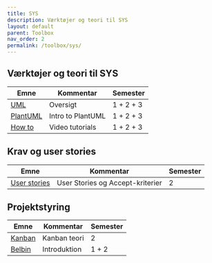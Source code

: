 ```yaml
---
title: SYS
description: Værktøjer og teori til SYS
layout: default
parent: Toolbox
nav_order: 2
permalink: /toolbox/sys/
---
```


## Værktøjer og teori til SYS

| Emne | Kommentar | Semester |
|------|-----------|----------|
|[UML](./uml/)|Oversigt|1 + 2 + 3|
|[PlantUML](./uml/plantuml.md)|Intro to PlantUML|1 + 2 + 3|
|[How to](./uml/tutorials.md)|Video tutorials|1 + 2 + 3|

## Krav og user stories

| Emne | Kommentar | Semester |
|------|-----------|----------|
|[User stories](./requirements/userstories.md)|User Stories og Accept-kriterier|2|

## Projektstyring

| Emne | Kommentar | Semester |
|------|-----------|----------|
|[Kanban](./projectmanagement/kanban.md)|Kanban teori|2|
|[Belbin](./projectmanagement/belbin.md)|Introduktion|1 + 2|
